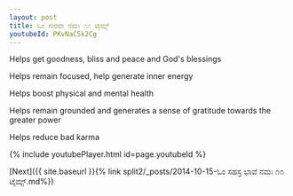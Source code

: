 ```yaml
---
layout: post
title: ಓಂ ಗುರವೇ ನಮಃ ೧೧ ಟೈಮ್ಸ್
youtubeId: PKvNaC5k2Cg
---
```

 
 
Helps get goodness, bliss and peace and God's blessings
 
Helps remain focused, help generate inner energy 
 
Helps boost physical and mental health 
 
Helps remain grounded and generates a sense of gratitude towards the greater power 
 
Helps reduce bad karma
 
 
 
 


{% include youtubePlayer.html id=page.youtubeId %}
 
[Next]({{ site.baseurl }}{% link  split2/_posts/2014-10-15-ಓಂ ಸಹಸ್ರ ಭಾವೆ ನಮಃ ೧೧ ಟೈಮ್ಸ್.md%})
 
